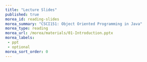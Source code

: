 ```yaml
---
title: "Lecture Slides"
published: true
morea_id: reading-slides
morea_summary: "CSCI151: Object Oriented Programming in Java"
morea_type: reading
morea_url: /morea/materials/01-Introduction.pptx
morea_labels:
 - ppt
 - optional
morea_sort_order: 0
---
```

